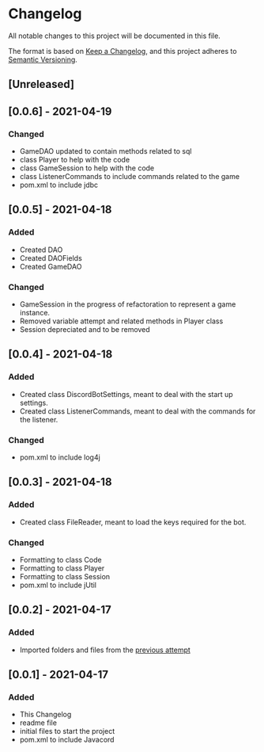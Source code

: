 # Changelog
All notable changes to this project will be documented in this file.

The format is based on [Keep a Changelog](https://keepachangelog.com/en/1.0.0/),
and this project adheres to [Semantic Versioning](https://semver.org/spec/v2.0.0.html).

## [Unreleased]

## [0.0.6] - 2021-04-19
### Changed
- GameDAO updated to contain methods related to sql
- class Player to help with the code
- class GameSession to help with the code
- class ListenerCommands to include commands related to the game
- pom.xml to include jdbc

## [0.0.5] - 2021-04-18
### Added
- Created DAO
- Created DAOFields
- Created GameDAO

### Changed
- GameSession in the progress of refactoration to represent a game instance.
- Removed variable attempt and related methods in Player class
- Session depreciated and to be removed

## [0.0.4] - 2021-04-18
### Added
- Created class DiscordBotSettings, meant to deal with the start up settings.
- Created class ListenerCommands, meant to deal with the commands for the listener.

### Changed
- pom.xml to include log4j

## [0.0.3] - 2021-04-18
### Added
- Created class FileReader, meant to load the keys required for the bot.

### Changed
- Formatting to class Code
- Formatting to class Player
- Formatting to class Session
- pom.xml to include jUtil

## [0.0.2] - 2021-04-17
### Added
- Imported folders and files from the [previous attempt](https://github.com/goodguyplayer/MastermindGame-JavaAttempt)

## [0.0.1] - 2021-04-17
### Added
- This Changelog
- readme file
- initial files to start the project
- pom.xml to include Javacord